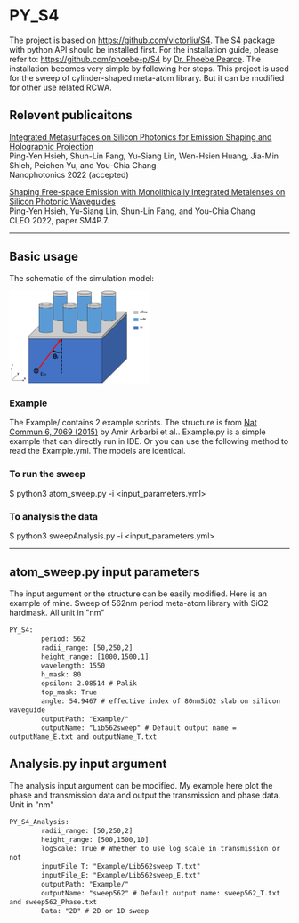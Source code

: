 # PY_S4
The project is based on https://github.com/victorliu/S4. The S4 package with python API should be installed first. For the installation guide, please refer to: https://github.com/phoebe-p/S4 by [Dr. Phoebe Pearce](https://github.com/phoebe-p). The installation becomes very simple by following her steps.
This project is used for the sweep of cylinder-shaped meta-atom library. But it can be modified for other use related RCWA.

## Relevent publicaitons
[Integrated Metasurfaces on Silicon Photonics for Emission Shaping and Holographic Projection](https://arxiv.org/abs/2205.10537)  
Ping-Yen Hsieh, Shun-Lin Fang, Yu-Siang Lin, Wen-Hsien Huang, Jia-Min Shieh, Peichen Yu, and You-Chia Chang  
Nanophotonics 2022 (accepted)  

[Shaping Free-space Emission with Monolithically Integrated Metalenses on Silicon Photonic Waveguides](https://doi.org/10.1364/CLEO_SI.2022.SM4P.7)  
Ping-Yen Hsieh, Yu-Siang Lin, Shun-Lin Fang, and You-Chia Chang  
CLEO 2022, paper SM4P.7.  


***
## Basic usage
The schematic of the simulation model:  

<img src="RCWA_model.png" height="50%" width="50%" >  

### Example
The Example/ contains 2 example scripts. The structure is from  [Nat Commun 6, 7069 (2015)](https://www.nature.com/articles/ncomms8069#citeas) by Amir Arbarbi et al.. Example.py is a simple example that can directly run in IDE.
Or you can use the following method to read the Example.yml. The models are identical.
### To run the sweep
$ python3 atom_sweep.py -i <input_parameters.yml>
### To analysis the data
$ python3 sweepAnalysis.py -i <input_parameters.yml>
***
## atom_sweep.py input parameters
The input argument or the structure can be easily modified. Here is an example of mine.
Sweep of 562nm period meta-atom library with SiO2 hardmask.
All unit in "nm"
```
PY_S4:
        period: 562
        radii_range: [50,250,2]
        height_range: [1000,1500,1]
        wavelength: 1550
        h_mask: 80
        epsilon: 2.08514 # Palik
        top_mask: True
        angle: 54.9467 # effective index of 80nmSiO2 slab on silicon waveguide
        outputPath: "Example/" 
        outputName: "Lib562sweep" # Default output name = outputName_E.txt and outputName_T.txt
```
## Analysis.py input argument
The analysis input argument can be modified. My example here plot the phase and transmission data and output the transmission and phase data.
Unit in "nm"
```
PY_S4_Analysis:
        radii_range: [50,250,2]
        height_range: [500,1500,10]
        logScale: True # Whether to use log scale in transmission or not
        inputFile_T: "Example/Lib562sweep_T.txt"
        inputFile_E: "Example/Lib562sweep_E.txt"
        outputPath: "Example/"
        outputName: "sweep562" # Default output name: sweep562_T.txt and sweep562_Phase.txt
        Data: "2D" # 2D or 1D sweep
```
